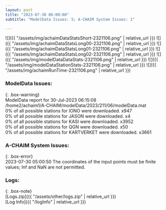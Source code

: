 ```yaml
---
layout: post
title: "2023-07-30 06:00:00"
subtitle: "ModelData Issues: 5; A-CHAIM System Issues: 1"

---
```


![]({{ "/assets/img/achaimDataStatsShort-2321106.png" | relative_url }})
![]({{ "/assets/img/achaimDataStatsLong00-2321106.png" | relative_url }})
![]({{ "/assets/img/achaimDataStatsLong01-2321106.png" | relative_url }})
![]({{ "/assets/img/achaimDataStatsLong02-2321106.png" | relative_url }})
![]({{ "/assets/img/modelDataDataStats-2321106.png" | relative_url }})
![]({{ "/assets/img/modelDataStationStats-2321106.png" | relative_url }})
![]({{ "/assets/img/achaimRunTime-2321106.png" | relative_url }})


### ModelData Issues:  
  
{: .box-warning}  
 ModelData report for 30-Jul-2023 06:15:08   
 /home2/achaim1/A-CHAIM/modelData/2023/211/06/modelData.mat   
 0% of all possible stations for IONO were downloaded. x947   
 0% of all possible stations for JASON were downloaded. x4   
 0% of all possible stations for KASI were downloaded. x3952   
 0% of all possible stations for QGN were downloaded. x50   
 0% of all possible stations for KARTVERKET were downloaded. x3661   
  
### A-CHAIM System Issues:  
  
{: .box-error}  
2023-07-30 05:00:50 The coordinates of the input points must be finite values; Inf and NaN are not permitted.  

### Logs:  
  
{: .box-note}  
[Logs.zip]({{ "/assets/other/logs.zip" | relative_url }})  
[Log Info]({{ "/logInfo" | relative_url }})  
